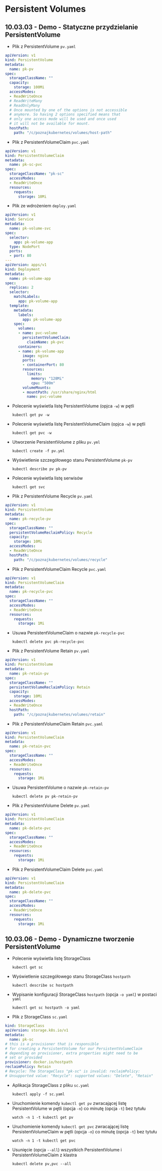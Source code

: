 # Persistent Volumes
## 10.03.03 - Demo - Statyczne przydzielanie PersistentVolume

- Plik z PersistentVolume `pv.yaml`
```yaml
apiVersion: v1
kind: PersistentVolume
metadata:
  name: pk-pv
spec:
  storageClassName: ""
  capacity:
    storage: 100Mi
  accessModes:
  - ReadWriteOnce
  # ReadWriteMany
  # ReadOnlyMany
  # Once mounted by one of the options is not accessible
  # anymore. So having 2 options specified means that
  # only one access mode will be used and once used
  # it will not be available for mount.
  hostPath:
    path: "/c/poznajkubernetes/volumes/host-path"
```

- Plik z PersistentVolumeClaim `pvc.yaml`
```yaml
apiVersion: v1
kind: PersistentVolumeClaim
metadata:
  name: pk-sc-pvc
spec:
  storageClassName: "pk-sc"
  accessModes:
  - ReadWriteOnce
  resources:
    requests:
      storage: 10Mi
```

- Plik ze wdrożeniem `deploy.yaml`
```yaml
apiVersion: v1
kind: Service
metadata:
  name: pk-volume-svc
spec:
  selector:
    app: pk-volume-app
  type: NodePort
  ports:
  - port: 80
---
apiVersion: apps/v1
kind: Deployment
metadata:
  name: pk-volume-app
spec:
  replicas: 2
  selector:
    matchLabels:
      app: pk-volume-app
  template:
    metadata:
      labels:
        app: pk-volume-app
    spec:
      volumes:
      - name: pvc-volume
        persistentVolumeClaim:
          claimName: pk-pvc
      containers:
      - name: pk-volume-app
        image: nginx
        ports:
        - containerPort: 80
        resources:
          limits:
            memory: "128Mi"
            cpu: "500m"
        volumeMounts:
        - mountPath: /usr/share/nginx/html
          name: pvc-volume
```

- Polecenie wyświetla listę PersistentVolume (opjca `-w`) w pętli

    `kubectl get pv -w`
    
- Polecenie wyświetla listę PersistentVolumeClaim (opjca `-w`) w pętli

    `kubectl get pvc -w`
    
- Utworzenie PersistentVolume z pliku `pv.yml`

    `kubectl create -f pv.yml`

- Wyświetlenie szczegółowego stanu PersistentVolume `pk-pv`

    `kubectl describe pv pk-pv`
    
- Polecenie wyświetla listę serwisów

    `kubectl get svc`
    
- Plik z PersistentVolume Recycle `pv.yaml`
```yaml
apiVersion: v1
kind: PersistentVolume
metadata:
  name: pk-recycle-pv
spec:
  storageClassName: ""
  persistentVolumeReclaimPolicy: Recycle
  capacity:
    storage: 10Mi
  accessModes:
  - ReadWriteOnce
  hostPath:
    path: "/c/poznajkubernetes/volumes/recycle"
```

- Plik z PersistentVolumeClaim Recycle `pvc.yaml`
```yaml
apiVersion: v1
kind: PersistentVolumeClaim
metadata:
  name: pk-recycle-pvc
spec:
  storageClassName: ""
  accessModes:
  - ReadWriteOnce
  resources:
    requests:
      storage: 1Mi
```

- Usuwa PersistentVolumeClaim o nazwie `pk-recycle-pvc`

    `kubectl delete pvc pk-recycle-pvc`

- Plik z PersistentVolume Retain `pv.yaml`
```yaml
apiVersion: v1
kind: PersistentVolume
metadata:
  name: pk-retain-pv
spec:
  storageClassName: ""
  persistentVolumeReclaimPolicy: Retain
  capacity:
    storage: 10Mi
  accessModes:
  - ReadWriteOnce
  hostPath:
    path: "/c/poznajkubernetes/volumes/retain"
```

- Plik z PersistentVolumeClaim Retain `pvc.yaml`
```yaml
apiVersion: v1
kind: PersistentVolumeClaim
metadata:
  name: pk-retain-pvc
spec:
  storageClassName: ""
  accessModes:
  - ReadWriteOnce
  resources:
    requests:
      storage: 1Mi
```

- Usuwa PersistentVolume o nazwie `pk-retain-pv`

    `kubectl delete pv pk-retain-pv`
    
- Plik z PersistentVolume Delete `pv.yaml`
```yaml
apiVersion: v1
kind: PersistentVolumeClaim
metadata:
  name: pk-delete-pvc
spec:
  storageClassName: ""
  accessModes:
  - ReadWriteOnce
  resources:
    requests:
      storage: 1Mi
```

- Plik z PersistentVolumeClaim Delete `pvc.yaml`
```yaml
apiVersion: v1
kind: PersistentVolumeClaim
metadata:
  name: pk-delete-pvc
spec:
  storageClassName: ""
  accessModes:
  - ReadWriteOnce
  resources:
    requests:
      storage: 1Mi
```

## 10.03.06 - Demo - Dynamiczne tworzenie PersistentVolume

- Polecenie wyświetla listę StorageClass

    `kubectl get sc`

- Wyświetlenie szczegółowego stanu StorageClass `hostpath`

    `kubectl describe sc hostpath`
    
- Wypisanie konfiguracji StorageClass `hostpath` (opcja `-o yaml`) w postaci `yaml`

    `kubectl get sc hostpath -o yaml`
    
- Plik z StorageClass `sc.yaml`
```yaml
kind: StorageClass
apiVersion: storage.k8s.io/v1
metadata:
  name: pk-sc
# this is a provisioner that is responsible
# for creating a PersistentVolume for our PersistentVolumeClaim
# depending on provisioner, extra properties might need to be
# set or provided
provisioner: docker.io/hostpath
reclaimPolicy: Retain
# Recycle: The StorageClass "pk-sc" is invalid: reclaimPolicy: 
# Unsupported value: "Recycle": supported values: "Delete", "Retain"
```
    
- Aplikacja StorageClass z pliku `sc.yaml`

    `kubectl apply -f sc.yaml`
    
- Uruchomienie komendy `kubectl get pv` zwracającej listę PersistentVolume w pętli (opcja `-n`) co minutę (opcja `-t`) bez tytułu

    `watch -n 1 -t kubectl get pv`
    
- Uruchomienie komendy `kubectl get pvc` zwracającej listę PersistentVolumeClaim w pętli (opcja `-n`) co minutę (opcja `-t`) bez tytułu

    `watch -n 1 -t kubectl get pvc`
    
- Usunięcie (opcja `--all`) wszystkich PersistentVolume i PersistentVolumeClaim z klastra

    `kubectl delete pv,pvc --all`
